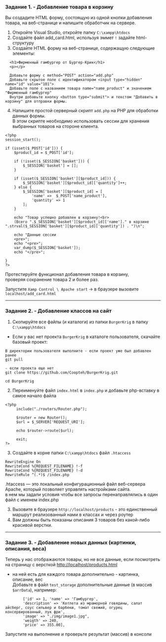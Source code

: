 ### Задание 1. - Добавление товара в корзину

Вы создадите HTML форму, состоящую из одной кнопки добавления товара, на веб-странице и напишите обработчик на сервере.  

1. Откройте Visual Studio, откройте папку `C:\xampp\htdocs`
2. Создайте файл add_card.html, используя эммет `!` задайте html-структуру 
3. Создайте HTML форму на веб-странице, содержащую следующие элементы:
```
  <h1>Фирменный гамбургер от Бургер-Крик</h1>
  <p></p>

  Добавьте форму с method="POST" action="add.php"
  Добавьте скрытое поле с идентификатором <input type="hidden" name="id" value="101">
  Добавьте поле с названием товара name="name_product" и значением "Фирменный гамбургер"
  Внутри добавьте кнопку <button type="submit"> и текстом "Добавить в корзину" для отправки формы.
```
4. Напишите простой серверный скрипт `add.php` на PHP для обработки данных формы.  
В этом скрипте необходимо использовать сессии для хранения выбранных товаров на стороне клиента.
```
<?php
session_start();

if (isset($_POST['id'])) {
    $product_id = $_POST['id'];

    if (!isset($_SESSION['basket'])) {
        $_SESSION['basket'] = [];
    }

    if (isset($_SESSION['basket'][$product_id])) {
        $_SESSION['basket'][$product_id]['quantity']++;
    } else {
        $_SESSION['basket'][$product_id] = [
            'name' =>  $_POST['name_product'],
            'quantity' => 1
        ];
    }

    echo "Товар успешно добавлен в корзину!<br>
    (Всего ".$_SESSION['basket'][$product_id]['name']." в корзине ".strval($_SESSION['basket'][$product_id]['quantity']) . ")\n";

    echo "Данные сессии
    <pre>";
    echo "<pre>";
    var_dump($_SESSION['basket']);
    echo "</pre>";

}
?>
```

Протестируйте функционал добавления товара в корзину,   
проверяя сохранение товара 2 и более раз.

Запустите `Xamp Control \ Apache start` -> в браузере вызовите `localhost/add_card.html`
<hr>

### Задание 2. - Добавление классов на сайт

1. Скопируйте все файлы (и каталоги) из папки `BurgerKrig` в папку `C:\xampp\htdocs`
* Если у вас нет проекта `BurgerKrig` в каталоге пользователя, скачайте базовый проект:
```
В директории пользователя выполните - если проект уже был добавлен ранее
git pull

- если проекта еще нет
git clone https://github.com/Coopteh/BurgerKrig.git

cd BurgerKrig
```
2. Переименуйте файл `index.html` в `index.php` и добавьте php-вставку в самое начало файла
```
<?php 
	 include("./routers/Router.php");
	
	 $router = new Router();
	 $url = $_SERVER['REQUEST_URI'];

	 echo $router->route($url);

	 exit;
?>
```
3. Создайте в корне папки `C:\xampp\htdocs` файл `.htaccess`
```
RewriteEngine On
RewriteCond %{REQUEST_FILENAME} !-f
RewriteCond %{REQUEST_FILENAME} !-d
RewriteRule ^(.*)$ /index.php
```
.htaccess — это локальный конфигурационный файл веб-сервера Apache, который позволяет управлять настройками сайта.   
в нем мы задали условия чтобы все запросы перенаправлялись в один файл с именем index.php

3. Вызовите в браузере `http://localhost/products` - это единственный маршрут реализованный нами в классах и через роутер  
4. Вам должны быть показаны описания 3 товаров без какой-либо красивой верстки.
<hr>

### Задание 3. - Добавление новых данных (картинки, описания, веса)

Теперь у нас отображаются товары, но не все данные, если посмотреть на страницу с версткой [http://localhost/products.html](http://localhost/products.html)  
- на ней есть для каждого товара дополнительно - картинка, описание, вес  
Добавьте в файл `test_storage` дополнительные данные (в массив `$arrData`), например:
```
        ['id' => 1, 'name' => 'Гамбургер', 
        'description' => 'Котлета из мраморной говядины, салат айсберг, соус сильвер и барбекю, томат свежий, огурец консервированный, лук фри',
        'image' => "./img/image1.jpg",
        'weigth' => 240, 
        'price' => 355.00],
```
Запустите на выполнение и проверьте результат (массив) в консоли
